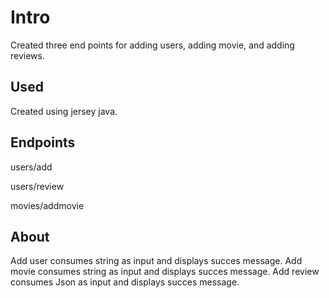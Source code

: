 # Intro

Created three end points for adding users, adding movie, and adding reviews.

## Used 

Created using jersey java.

## Endpoints

users/add

users/review

movies/addmovie

## About

Add user consumes string as input and displays succes message.
Add movie consumes string as input and displays succes message.
Add review consumes Json as input and displays succes message.


